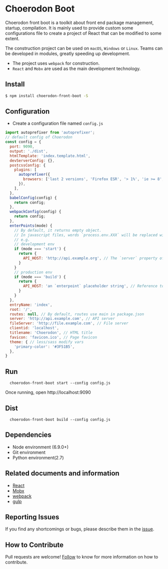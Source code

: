 # Choerodon Boot


Choerodon front boot is a toolkit about front end package management, startup, compilation. It is mainly used to provide custom some configurations file to create a project of React that can be modified to some extent.

The construction project can be used on `macOS`, `Windows` or `Linux`. Teams can be developed in modules, greatly speeding up development.

 * The project uses `webpack` for construction.
 * `React` and `Mobx` are used as the main development technology.

## Install

```bash
$ npm install choerodon-front-boot -S
```

## Configuration

* Create a configuration file named `config.js`

```js
import autoprefixer from 'autoprefixer';
// default config of Choerodon
const config = {
  port: 9090,
  output: './dist',
  htmlTemplate: 'index.template.html',
  devServerConfig: {},
  postcssConfig: {
    plugins: [
      autoprefixer({
        browsers: ['last 2 versions', 'Firefox ESR', '> 1%', 'ie >= 8', 'iOS >= 8', 'Android >= 4'],
      }),
    ],
  },
  babelConfig(config) {
    return config;
  },
  webpackConfig(config) {
    return config;
  },
  enterPoints(mode) {
    // By default, it returns empty object.
    // In javascript files, words `process.env.XXX` will be replaced with the key of returned map object like `XXX` from this function .
    // e.g.
    // development env
    if (mode === 'start') {
      return {
        API_HOST: 'http://api.example.org', // The `server` property of root config will be overwritten by this.
      }
    }
    // production env
    if (mode === 'build') {
      return {
        API_HOST: 'an `enterpoint` placeholder string', // Reference to `enterpoint.sh`
      }
    }
  },
  entryName: 'index',
  root: '/',
  routes: null, // By default, routes use main in package.json
  server: 'http://api.example.com', // API server
  fileServer: 'http://file.example.com', // File server
  clientid: 'localhost',
  titlename: 'Choerodon', // HTML title
  favicon: 'favicon.ico', // Page favicon
  theme: { // less/sass modify vars
    'primary-color': '#3F51B5', 
  },
}
```

## Run

```
  choerodon-front-boot start --config config.js
```

Once running, open http://localhost:9090

## Dist

```
  choerodon-front-boot build --config config.js
```

## Dependencies

 * Node environment (6.9.0+)
 * Git environment
 * Python environment(2.7)

## Related documents and information

* [React](https://reactjs.org)
* [Mobx](https://github.com/mobxjs/mobx)
* [webpack](https://webpack.docschina.org)
* [gulp](https://gulpjs.com)

## Reporting Issues
If you find any shortcomings or bugs, please describe them in the  [issue](https://github.com/choerodon/choerodon/issues/new?template=issue_template.md).

## How to Contribute
Pull requests are welcome! [Follow](https://github.com/choerodon/choerodon/blob/master/CONTRIBUTING.md) to know for more information on how to contribute.

